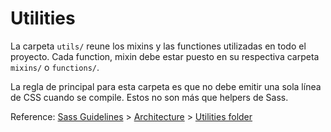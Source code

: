 # Utilities

La carpeta `utils/` reune los mixins y las functiones utilizadas en todo el proyecto. Cada function, mixin debe estar puesto en su respectiva carpeta `mixins/` o `functions/`.

La regla de principal para esta carpeta es que no debe emitir una sola línea de CSS cuando se compile. Estos no son más que helpers de Sass.

Reference: [Sass Guidelines](http://sass-guidelin.es/) > [Architecture](http://sass-guidelin.es/#architecture) > [Utilities folder](http://sass-guidelin.es/#utils-folder)
